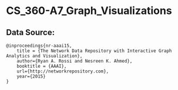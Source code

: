 # CS_360-A7_Graph_Visualizations

## Data Source:
```
@inproceedings{nr-aaai15,
    title = {The Network Data Repository with Interactive Graph Analytics and Visualization},
    author={Ryan A. Rossi and Nesreen K. Ahmed},
    booktitle = {AAAI},
    url={http://networkrepository.com},
    year={2015}
}
```